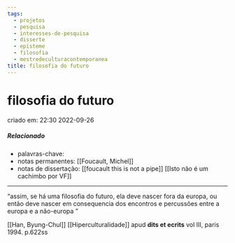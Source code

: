 ```yaml
---
tags:
  - projetos
  - pesquisa
  - interesses-de-pesquisa
  - disserte
  - episteme
  - filosofia
  - mestredeculturacontemporanea
title: filosofia do futuro
---
```


# filosofia do futuro

criado em: 22:30 2022-09-26

##### Relacionado

- palavras-chave: 
- notas permanentes: [[Foucault, Michel]]
- notas de dissertação: [[foucault this is not a pipe]] [[Isto não é um cachimbo por VF]]
---

“assim, se há uma filosofia do futuro, ela deve nascer fora da europa, ou então deve nascer em consequencia dos encontros e percussões entre a europa e a não-europa ”

[[Han, Byung-Chul]] [[Hiperculturalidade]] apud **dits et ecrits** vol III, paris 1994. p.622ss
